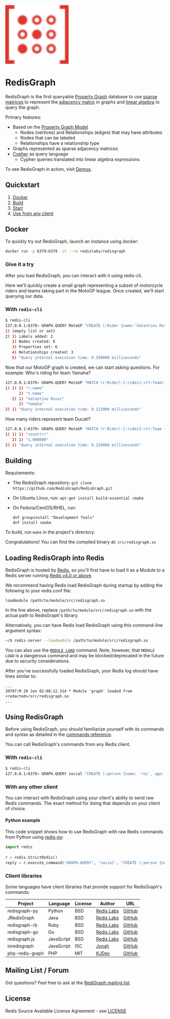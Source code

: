 <img src="images/logo.svg" alt="logo" width="200"/>

# RedisGraph

RedisGraph is the first queryable [Property Graph](https://github.com/opencypher/openCypher/blob/master/docs/property-graph-model.adoc) database to use [sparse matrices](https://en.wikipedia.org/wiki/Sparse_matrix) to represent the [adjacency matrix](https://en.wikipedia.org/wiki/Adjacency_matrix) in graphs and [linear algebra](http://faculty.cse.tamu.edu/davis/GraphBLAS.html) to query the graph.

Primary features:

* Based on the [Property Graph Model](https://github.com/opencypher/openCypher/blob/master/docs/property-graph-model.adoc)
  * Nodes (vertices) and Relationships (edges) that may have attributes
  * Nodes that can be labeled
  * Relationships have a relationship type
* Graphs represented as sparse adjacency matrices
* [Cypher](http://www.opencypher.org/) as query language
  * Cypher queries translated into linear algebra expressions

To see RedisGraph in action, visit [Demos](https://github.com/RedisGraph/RedisGraph/tree/master/demo).

## Quickstart

1. [Docker](#docker)
2. [Build](#building)
3. [Start](#loading-redisgraph-into-redis)
4. [Use from any client](#using-redisgraph)

## Docker

To quickly try out RedisGraph, launch an instance using docker:

```sh
docker run -p 6379:6379 -it --rm redislabs/redisgraph
```

### Give it a try

After you load RedisGraph, you can interact with it using redis-cli.

Here we'll quickly create a small graph representing a subset of motorcycle riders and teams 
taking part in the MotoGP league. Once created, we'll start querying our data.

### With `redis-cli`

```sh
$ redis-cli
127.0.0.1:6379> GRAPH.QUERY MotoGP "CREATE (:Rider {name:'Valentino Rossi'})-[:rides]->(:Team {name:'Yamaha'}), (:Rider {name:'Dani Pedrosa'})-[:rides]->(:Team {name:'Honda'}), (:Rider {name:'Andrea Dovizioso'})-[:rides]->(:Team {name:'Ducati'})"
1) (empty list or set)
2) 1) Labels added: 2
   2) Nodes created: 6
   3) Properties set: 6
   4) Relationships created: 3
   5) "Query internal execution time: 0.399000 milliseconds"
```

Now that our MotoGP graph is created, we can start asking questions. For example:
Who's riding for team Yamaha?

```sh
127.0.0.1:6379> GRAPH.QUERY MotoGP "MATCH (r:Rider)-[:rides]->(t:Team) WHERE t.name = 'Yamaha' RETURN r,t"
1) 1) 1) "r.name"
      2) "t.name"
   2) 1) "Valentino Rossi"
      2) "Yamaha"
2) 1) "Query internal execution time: 0.122000 milliseconds"
```

How many riders represent team Ducati?

```sh
127.0.0.1:6379> GRAPH.QUERY MotoGP "MATCH (r:Rider)-[:rides]->(t:Team {name:'Ducati'}) RETURN count(r)"
1) 1) 1) "count(r)"
   2) 1) "1.000000"
2) 1) "Query internal execution time: 0.129000 milliseconds"
```

## Building

Requirements:

* The RedisGraph repository: `git clone https://github.com/RedisGraph/RedisGraph.git`

* On Ubuntu Linux, run: `apt-get install build-essential cmake`

* On Fedora/CentOS/RHEL, run:

  ```
  dnf groupinstall "Development Tools"
  dnf install cmake
  ```

To build, run `make` in the project's directory.

Congratulations! You can find the compiled binary at: `src/redisgraph.so`

## Loading RedisGraph into Redis

RedisGraph is hosted by [Redis](https://redis.io), so you'll first have to load it as a Module to a Redis server running [Redis v4.0 or above](https://redis.io/download).

We recommend having Redis load RedisGraph during startup by adding the following to your redis.conf file:

```
loadmodule /path/to/module/src/redisgraph.so
```

In the line above, replace `/path/to/module/src/redisgraph.so` with the actual path to RedisGraph's library.

Alternatively, you can have Redis load RedisGraph using this command-line argument syntax:

```sh
~/$ redis-server --loadmodule /path/to/module/src/redisgraph.so
```

You can also use the [`MODULE LOAD`](http://redis.io/commands/module-load) command. Note, however, that `MODULE LOAD` is a dangerous command and may be blocked/deprecated in the future due to security considerations.

After you've successfully loaded RedisGraph, your Redis log should have lines similar to:

```
...
30707:M 20 Jun 02:08:12.314 * Module 'graph' loaded from <redacted>/src/redisgraph.so
...
```

## Using RedisGraph

Before using RedisGraph, you should familiarize yourself with its commands and syntax as detailed in the
[commands reference](commands.md).

You can call RedisGraph's commands from any Redis client.

### With `redis-cli`

```sh
$ redis-cli
127.0.0.1:6379> GRAPH.QUERY social "CREATE (:person {name: 'roi', age: 33, gender: 'male', status: 'married'})"
```

### With any other client

You can interact with RedisGraph using your client's ability to send raw Redis commands.
The exact method for doing that depends on your client of choice.

#### Python example

This code snippet shows how to use RedisGraph with raw Redis commands from Python using
[redis-py](https://github.com/andymccurdy/redis-py):

```python
import redis

r = redis.StrictRedis()
reply = r.execute_command('GRAPH.QUERY', 'social', "CREATE (:person {name:'roi', age:33, gender:'male', status:'married'})")
```

### Client libraries

Some languages have client libraries that provide support for RedisGraph's commands:

| Project | Language | License | Author | URL |
| ------- | -------- | ------- | ------ | --- |
| redisgraph-py | Python | BSD | [Redis Labs](https://redislabs.com) | [GitHub](https://github.com/RedisLabs/redisgraph-py) |
| JRedisGraph | Java | BSD | [Redis Labs](https://redislabs.com) | [GitHub](https://github.com/RedisLabs/JRedisGraph) |
| redisgraph-rb | Ruby | BSD | [Redis Labs](https://redislabs.com) | [GitHub](https://github.com/RedisLabs/redisgraph-rb) |
| redisgraph-go | Go | BSD | [Redis Labs](https://redislabs.com) | [GitHub](https://github.com/RedisLabs/redisgraph-go) |
| redisgraph.js | JavaScript | BSD | [Redis Labs](https://redislabs.com) | [GitHub](https://github.com/RedisLabs/redisgraph.js) |
| ioredisgraph | JavaScript | ISC | [Jonah](https://github.com/Jonahss) | [GitHub](https://github.com/Jonahss/ioredisgraph) |
| php-redis-graph | PHP | MIT | [KJDev](https://github.com/kjdev) | [GitHub](https://github.com/kjdev/php-redis-graph) |

## Mailing List / Forum

Got questions? Feel free to ask at the [RediGraph mailing list](https://groups.google.com/forum/#!forum/redisgraph).

## License

Redis Source Available License Agreement - see [LICENSE](https://raw.githubusercontent.com/RedisGraph/RedisGraph/master/LICENSE)
